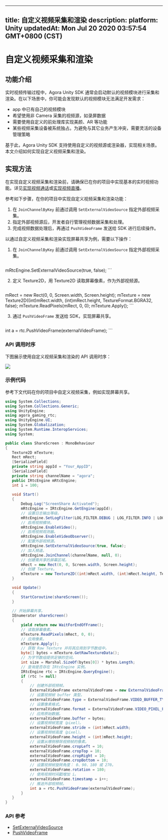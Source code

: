 
---
title: 自定义视频采集和渲染
description: 
platform: Unity
updatedAt: Mon Jul 20 2020 03:57:54 GMT+0800 (CST)
---
# 自定义视频采集和渲染
## 功能介绍

实时视频传输过程中，Agora Unity SDK 通常会启动默认的视频模块进行采集和渲染。在以下场景中，你可能会发现默认的视频模块无法满足开发需求：

- app 中已有自己的视频模块
- 希望使用非 Camera 采集的视频源，如录屏数据
- 需要使用自定义的前处理库实现美颜、AR 等功能
- 某些视频采集设备被系统独占。为避免与其它业务产生冲突，需要灵活的设备管理策略

基于此，Agora Unity SDK 支持使用自定义的视频源或渲染器，实现相关场景。本文介绍如何实现自定义视频采集和渲染。

## 实现方法

在实现自定义视频采集和渲染前，请确保已在你的项目中实现基本的实时视频功能。详见[实现视频通话](https://docs.agora.io/cn/Video/start_call_unity?platform=Unity)或[实现视频直播](https://docs.agora.io/cn/Interactive%20Broadcast/start_live_unity?platform=Unity)。

参考如下步骤，在你的项目中实现自定义视频采集和渲染功能：

1. 在 `JoinChannelByKey` 前通过调用 `SetExternalVideoSource` 指定外部视频采集。
2. 指定外部视频源后，开发者自行管理视频数据采集和处理。
3. 完成视频数据处理后，再通过 `PushVideoFrame` 发送给 SDK 进行后续操作。

以通过自定义视频采集和渲染实现屏幕共享为例，需要以下操作：

1. 在 `JoinChannelByKey` 前通过调用 `SetExternalVideoSource` 指定外部视频采集。

    ```C#
mRtcEngine.SetExternalVideoSource(true, false);
	 ```

2. 定义 Texture2D，用 Texture2D 读取屏幕像素，作为外部视频源。

   ```C#
mRect = new Rect(0, 0, Screen.width, Screen.height);
mTexture = new Texture2D((int)mRect.width, (int)mRect.height, TextureFormat.BGRA32, false);
mTexture.ReadPixels(mRect, 0, 0);
mTexture.Apply();
	 ```

3. 通过 `PushVideoFrame` 发送给 SDK，实现屏幕共享。

   ```C#
int a = rtc.PushVideoFrame(externalVideoFrame);
	 ```

### API 调用时序

下图展示使用自定义视频采集和渲染的 API 调用时序：

![](https://web-cdn.agora.io/docs-files/1576236080075)

### 示例代码

参考下文代码在你的项目中自定义视频采集，例如实现屏幕共享。

```C#
using System.Collections;
using System.Collections.Generic;
using UnityEngine;
using agora_gaming_rtc;
using UnityEngine.UI;
using System.Globalization;
using System.Runtime.InteropServices;
using System;

public class ShareScreen : MonoBehaviour
{
   Texture2D mTexture;
   Rect mRect;
   [SerializeField]
   private string appId = "Your_AppID";
   [SerializeField]
   private string channelName = "agora";
   public IRtcEngine mRtcEngine;
   int i = 100;
	 
   void Start()
   {
       Debug.Log("ScreenShare Activated");
       mRtcEngine = IRtcEngine.GetEngine(appId);
       // 设置日志输出等级。
       mRtcEngine.SetLogFilter(LOG_FILTER.DEBUG | LOG_FILTER.INFO | LOG_FILTER.WARNING | LOG_FILTER.ERROR | LOG_FILTER.CRITICAL);
       // 启用视频模块。
       mRtcEngine.EnableVideo();
       // 启用视频观测器。
       mRtcEngine.EnableVideoObserver();
       // 配置外部视频源。
       mRtcEngine.SetExternalVideoSource(true, false);
       // 加入频道。
       mRtcEngine.JoinChannel(channelName, null, 0);
       // 创建需共享的屏幕区域。
       mRect = new Rect(0, 0, Screen.width, Screen.height);
       // 创建 Texture。
       mTexture = new Texture2D((int)mRect.width, (int)mRect.height, TextureFormat.BGRA32, false);
   }

   void Update()
   {
       StartCoroutine(shareScreen());
   }
			 
   // 开始屏幕共享。
   IEnumerator shareScreen()
   {
       yield return new WaitForEndOfFrame();
       // 读取屏幕像素。
       mTexture.ReadPixels(mRect, 0, 0);
       // 应用像素。
       mTexture.Apply();
       // 获取 Raw Texture 并将其应用到字节数组中。
       byte[] bytes = mTexture.GetRawTextureData();
       // 为字节数组提供足够的空间。
       int size = Marshal.SizeOf(bytes[0]) * bytes.Length;
       // 查询是否存在 IRtcEngine 实例。
       IRtcEngine rtc = IRtcEngine.QueryEngine();
       if (rtc != null)
       {
           // 创建外部视频帧。
           ExternalVideoFrame externalVideoFrame = new ExternalVideoFrame();
           // 设置视频帧 buffer 类型。
           externalVideoFrame.type = ExternalVideoFrame.VIDEO_BUFFER_TYPE.VIDEO_BUFFER_RAW_DATA;
           // 设置像素格式。
           externalVideoFrame.format = ExternalVideoFrame.VIDEO_PIXEL_FORMAT.VIDEO_PIXEL_BGRA;
           // 应用原始数据。
           externalVideoFrame.buffer = bytes;
           // 设置视频帧宽度（pixel）。
           externalVideoFrame.stride = (int)mRect.width;
           // 设置视频帧高度（pixel）。
           externalVideoFrame.height = (int)mRect.height;
           // 设置从哪侧移除视频帧的像素。
           externalVideoFrame.cropLeft = 10;
           externalVideoFrame.cropTop = 10;
           externalVideoFrame.cropRight = 10;
           externalVideoFrame.cropBottom = 10;
           // 设置视频帧旋转角度： 0、90、180 或 270。
           externalVideoFrame.rotation = 180;
           // 使用视频时间戳增加 i。
           externalVideoFrame.timestamp = i++;
           // 推送外部视频帧。
           int a = rtc.PushVideoFrame(externalVideoFrame);
       }
   }
}
```

### API 参考

- [SetExternalVideoSource](https://docs.agora.io/cn/Video/API%20Reference/unity/classagora__gaming__rtc_1_1_i_rtc_engine.html#aae4a31d2375ed620605360ae1199eee8)
- [PushVideoFrame](https://docs.agora.io/cn/Video/API%20Reference/unity/classagora__gaming__rtc_1_1_i_rtc_engine.html#af9e8d34e2a1ac07b8984fb6181a6ab81)
